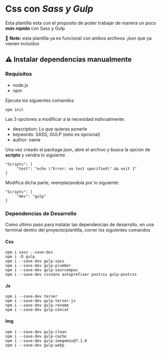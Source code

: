 # Css con *Sass y Gulp*

Esta plantilla esta con el proposito de poder trabajar de manera un poco ***más rapida*** con Sass y Gulp  

:memo: **Note:** esta plantilla ya es funcional con ambos archivos *.json* que ya vienen incluidos 

<!-- imagenes de los logos -->


## :warning: Instalar dependencias manualmente


### Requisitos
- node.js
- npm

Ejecuta los siguientes comandos

    npm init

Las 3 opciones a modificar a la necesidad indivualmente:

- description: Lo que quieras ponerle
- keywords: SASS, GULP (esto es opcional)
- author: name

Una vez creado el package.json, abre el archivo y busca la opcion de **scripts** y vendra lo siguiente

    "Scripts": [
         "test": "echo \"Error: no test specified\" && exit 1"
    ]

Modifica dicha parte, reemplazandola por lo siguiente:

    "Scripts": [
         "dev": "gulp"
    ]

### Dependencias de Desarrollo
Como ultimo paso para instalar las dependencias de desarrollo,
en una terminal dentro del proyecto/plantilla, 
correr los siguientes comandos 

#### Css
    npm i sass --save-dev
    npm i -D gulp
    npm i --save-dev gulp-sass
    npm i --save-dev gulp-plumber
    npm i --save-dev gulp-sourcempas
    npm i --save-dev cssnano autoprefixer postcss gulp-postcss

#### Js
    npm i --save-dev terser
    npm i --save-dev gulp-terser-js
    npm i --save-dev gulp-rename
    npm i --save-dev gulp-concat

#### Img
    npm i --save-dev gulp-clean
    npm i --save-dev gulp-cache
    npm i --save-dev gulp-imagemin@7.1.0
    npm i --save-dev gulp-webp
